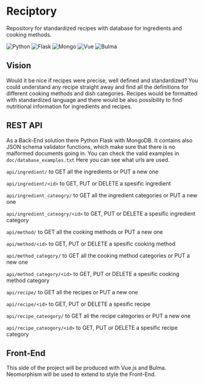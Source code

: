 # Reciptory
Repository for standardized recipes with database for ingredients and cooking methods.

![Python](https://img.shields.io/badge/Python-v3.8.3-blue.svg?logo=python&longCache=true&logoColor=white&colorB=5e81ac&style=flat-square&colorA=4c566a)
![Flask](https://img.shields.io/badge/Flask-v1.1.2-blue.svg?longCache=true&logo=flask&style=flat-square&logoColor=white&colorB=5e81ac&colorA=4c566a)
![Mongo](https://img.shields.io/badge/Mongo-v4.2.6-blue.svg?longCache=true&logo=mongoDB&style=flat-square&logoColor=white&colorB=47A248&colorA=4c566a)
![Vue](https://img.shields.io/badge/Vue-v2.6.11-blue.svg?longCache=true&logo=vue.js&style=flat-square&logoColor=white&colorB=4FC08D&colorA=4c566a)
![Bulma](https://img.shields.io/badge/Bulma-v0.8.2-blue.svg?longCache=true&logo=bulma&style=flat-square&logoColor=white&colorB=00D1B2&colorA=4c566a)

## Vision
Would it be nice if recipes were precise, well defined and standardized? You could understand any recipe straight away and find all the definitions for different cooking methods and dish categories. Recipes would be formatted with standardized language and there would be also possibility to find nutritional information for ingredients and recipes.

## REST API
As a Back-End solution there Python Flask with MongoDB. It contains also JSON schema validator functions, which make sure that there is no malformed documents going in. You can check the valid examples in `doc/database_examples.txt` Here you can see what urls are used.

`api/ingredient/` to GET all the ingredients or PUT a new one

`api/ingredient/<id>` to GET, PUT or DELETE a spesific ingredient

`api/ingredient_cateogry/` to GET all the ingredient categories or PUT a new one

`api/ingredient_cateogry/<id>` to GET, PUT or DELETE a spesific ingredient category

`api/method/` to GET all the cooking methods or PUT a new one

`api/method/<id>` to GET, PUT or DELETE a spesific cooking method

`api/method_category/` to GET all the cooking method categories or PUT a new one

`api/method_category/<id>` to GET, PUT or DELETE a spesific cooking method category

`api/recipe/` to GET all the recipes or PUT a new one

`api/recipe/<id>` to GET, PUT or DELETE a spesific recipe

`api/recipe_cateogory/` to GET all the recipe categories or PUT a new one

`api/recipe_cateogory/<id>` to GET, PUT or DELETE a spesific recipe category




## Front-End
This side of the project will be produced with Vue.js and Bulma. Neomorphism will be used to extend to style the Front-End.

